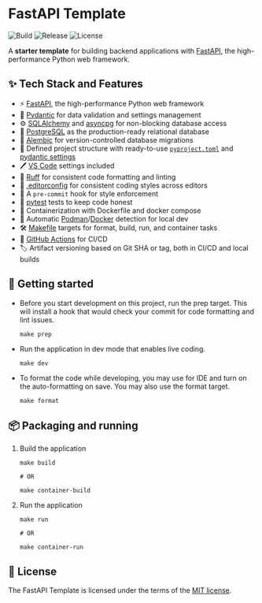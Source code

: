 # FastAPI Template

![Build](https://img.shields.io/github/actions/workflow/status/zbhavyai/fastapi-template/build.yml?label=Build)
![Release](https://img.shields.io/github/actions/workflow/status/zbhavyai/fastapi-template/release.yml?label=Release)
![License](https://img.shields.io/github/license/zbhavyai/fastapi-template?label=License)

A **starter template** for building backend applications with [FastAPI](https://fastapi.tiangolo.com/), the high-performance Python web framework.

## :sparkles: Tech Stack and Features

-  :zap: [FastAPI](http://fastapi.tiangolo.com/), the high-performance Python web framework
-  :jigsaw: [Pydantic](https://docs.pydantic.dev/) for data validation and settings management
-  :gear: [SQLAlchemy](https://www.sqlalchemy.org/) and [asyncpg](https://github.com/MagicStack/asyncpg) for non-blocking database access
-  :elephant: [PostgreSQL](https://www.postgresql.org/) as the production-ready relational database
-  :luggage: [Alembic](https://alembic.sqlalchemy.org/) for version-controlled database migrations
-  :open_file_folder: Defined project structure with ready-to-use [`pyproject.toml`](pyproject.toml) and [pydantic settings](app/core/settings.py)
-  :pen: [VS Code](https://code.visualstudio.com/) settings included
-  :art: [Ruff](https://docs.astral.sh/ruff/) for consistent code formatting and linting
-  :page_facing_up: [.editorconfig](https://editorconfig.org/) for consistent coding styles across editors
-  :broom: A `pre-commit` hook for style enforcement
-  :test_tube: [pytest](https://docs.pytest.org/en/stable/) tests to keep code honest
-  :whale: Containerization with Dockerfile and docker compose
-  :otter: Automatic [Podman](https://podman.io/)/[Docker](https://www.docker.com/) detection for local dev
-  :hammer_and_wrench: [Makefile](https://www.gnu.org/software/make/) targets for format, build, run, and container tasks
-  :vertical_traffic_light: [GitHub Actions](https://github.com/features/actions) for CI/CD
-  :label: Artifact versioning based on Git SHA or tag, both in CI/CD and local builds

## :rocket: Getting started

-  Before you start development on this project, run the prep target. This will install a hook that would check your commit for code formatting and lint issues.

   ```shell
   make prep
   ```

-  Run the application in dev mode that enables live coding.

   ```shell
   make dev
   ```

-  To format the code while developing, you may use for IDE and turn on the auto-formatting on save. You may also use the format target.

   ```shell
   make format
   ```

## :package: Packaging and running

1. Build the application

   ```shell
   make build

   # OR

   make container-build
   ```

1. Run the application

   ```shell
   make run

   # OR

   make container-run
   ```

## :page_facing_up: License

The FastAPI Template is licensed under the terms of the [MIT license](LICENSE).
